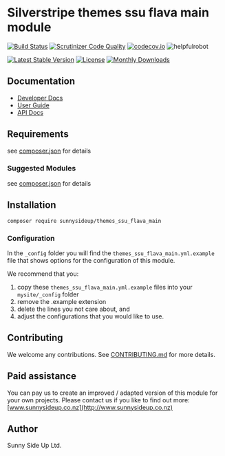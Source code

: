 # Silverstripe themes ssu flava main module
[![Build Status](https://travis-ci.org/sunnysideup/silverstripe-themes_ssu_flava_main.svg?branch=master)](https://travis-ci.org/sunnysideup/silverstripe-themes_ssu_flava_main)
[![Scrutinizer Code Quality](https://scrutinizer-ci.com/g/sunnysideup/silverstripe-themes_ssu_flava_main/badges/quality-score.png?b=master)](https://scrutinizer-ci.com/g/sunnysideup/silverstripe-themes_ssu_flava_main/?branch=master)
[![codecov.io](https://codecov.io/github/sunnysideup/silverstripe-themes_ssu_flava_main/coverage.svg?branch=master)](https://codecov.io/github/sunnysideup/silverstripe-themes_ssu_flava_main?branch=master)
![helpfulrobot](https://helpfulrobot.io/sunnysideup/themes_ssu_flava_main/badge)

[![Latest Stable Version](https://poser.pugx.org/sunnysideup/themes_ssu_flava_main/version)](https://packagist.org/packages/sunnysideup/themes_ssu_flava_main)
[![License](https://poser.pugx.org/sunnysideup/themes_ssu_flava_main/license)](https://packagist.org/packages/sunnysideup/themes_ssu_flava_main)
[![Monthly Downloads](https://poser.pugx.org/sunnysideup/themes_ssu_flava_main/d/monthly)](https://packagist.org/packages/sunnysideup/themes_ssu_flava_main)


## Documentation



 * [Developer Docs](docs/en/INDEX.md)
 * [User Guide](docs/en/userguide.md)
 * [API Docs](http://docs.ssmods.com/sunnysideup/themes_ssu_flava_main)

## Requirements



see [composer.json](composer.json) for details

### Suggested Modules



see [composer.json](composer.json) for details


## Installation


```
composer require sunnysideup/themes_ssu_flava_main
```

### Configuration



In the `_config` folder you will find the `themes_ssu_flava_main.yml.example`
file that shows options for the configuration of this module.

We recommend that you:

  1. copy these `themes_ssu_flava_main.yml.example` files into your
`mysite/_config` folder
  2. remove the .example extension
  3. delete the lines you not care about, and
  4. adjust the configurations that you would like to use.


## Contributing



We welcome any contributions. See [CONTRIBUTING.md](CONTRIBUTING.md) for more details.

## Paid assistance



You can pay us to create an improved / adapted version of this module for your own projects.  Please contact us if you like to find out more: [www.sunnysideup.co.nz](http://www.sunnysideup.co.nz)

## Author



Sunny Side Up Ltd.
